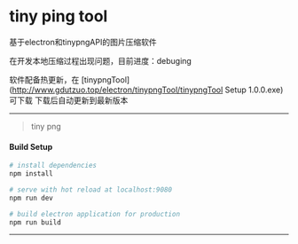 # tiny ping tool
基于electron和tinypngAPI的图片压缩软件 

在开发本地压缩过程出现问题，目前进度：debuging

软件配备热更新，在 [tinypngTool](http://www.gdutzuo.top/electron/tinypngTool/tinypngTool Setup 1.0.0.exe)可下载 下载后自动更新到最新版本


---

> tiny png

#### Build Setup

``` bash
# install dependencies
npm install

# serve with hot reload at localhost:9080
npm run dev

# build electron application for production
npm run build


```

---

